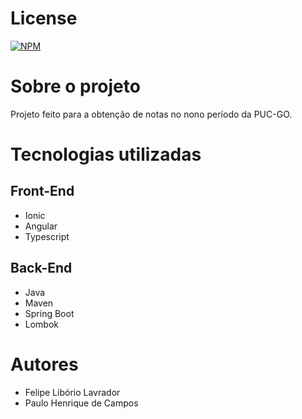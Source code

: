 # License
[![NPM](https://img.shields.io/npm/l/react)](https://github.com/Fellipe0/aplicacao-movel/blob/master/LICENSE)

# Sobre o projeto
Projeto feito para a obtenção de notas no nono período da PUC-GO.

# Tecnologias utilizadas
## Front-End
- Ionic
- Angular
- Typescript

## Back-End
- Java
- Maven
- Spring Boot
- Lombok

# Autores
- Felipe Libório Lavrador
- Paulo Henrique de Campos
